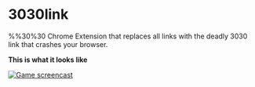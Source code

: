 # 3030link
%%30%30 Chrome Extension that replaces all links with the deadly 3030 link that crashes your browser.

**This is what it looks like**

[![Game screencast](http://i.imgur.com/GL3aFx7.jpg)](http://imgur.com/GL3aFx7)
